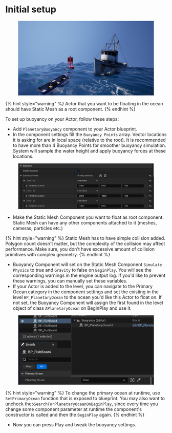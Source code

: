 # Initial setup

<figure><img src="../../.gitbook/assets/image (1) (1) (1) (1) (1).png" alt=""><figcaption></figcaption></figure>

{% hint style="warning" %}
Actor that you want to be floating in the ocean should have Static Mesh as a root component.
{% endhint %}

To set up buoyancy on your Actor, follow these steps:

* Add `PlanetaryBuoyancy` component to your Actor blueprint.
* In the component settings fill the `Buoyancy Points` array. Vector locations it is asking for are in local space (relative to the root). It is recommended to have more than 4 Buoyancy Points for smoother buoyancy simulation. System will sample the water height and apply buoyancy forces at these locations.

<figure><img src="../../.gitbook/assets/image (1) (1) (1) (1) (1) (1).png" alt=""><figcaption></figcaption></figure>

* Make the Static Mesh Component you want to float as root component. Static Mesh can have any other components attached to it (meshes, cameras, particles etc.)

{% hint style="warning" %}
Static Mesh has to have simple collision added. Polygon count doesn't matter, but the complexity of the collision may affect performance. Make sure, you don't have excessive amount of collision primitives with complex geometry.
{% endhint %}

* Buoyancy Component will set on the Static Mesh Component `Simulate Physics` to true and `Gravity` to false on `BeginPlay`. You will see the corresponding warnings in the engine output log. If you'd like to prevent these warnings, you can manually set these variables.
* If your Actor is added to the level, you can navigate to the Primary Ocean category in the component settings and set the existing in the level `BP_PlanetaryOcean` to the ocean you'd like this Actor to float on. If not set, the Buoyancy Component will assign the first found in the level object of class `APlanetaryOcean` on BeginPlay and use it.

<figure><img src="../../.gitbook/assets/image (1) (1) (1) (1).png" alt=""><figcaption></figcaption></figure>

{% hint style="warning" %}
To change the primary ocean at runtime, use `SetPrimaryOcean` function that is exposed to blueprint. You may also want to uncheck the`bSearchForPlanetaryOceanOnBeginPlay`, since every time you change some component parameter at runtime the component's constructor is called and then the `BeginPlay` again.
{% endhint %}

* Now you can press Play and tweak the buoyancy settings.
